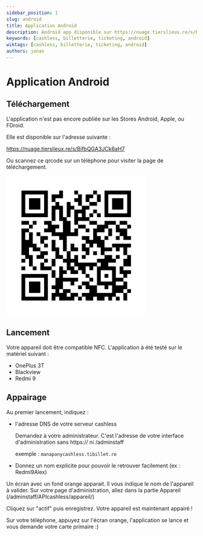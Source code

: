 ```yaml
---
sidebar_position: 1
slug: android
title: Application Android
description: Android app disponible sur https://nuage.tierslieux.re/s/BifbQGA3JCk6aH7
keywords: [cashless, billetterie, ticketing, android]
wiktags: [cashless, billetterie, ticketing, android]
authors: jonas
---
```


# Application Android

## Téléchargement 

L'application n'est pas encore publiée sur les Stores Android, Apple, ou FDroid.

Elle est disponible sur l'adresse suivante :

https://nuage.tierslieux.re/s/BifbQGA3JCk6aH7

Ou scannez ce qrcode sur un téléphone pour visiter la page de téléchargement.

![/img/qrcode_app_android.png](/img/qrcode_app_android.png)

## Lancement

Votre appareil doit être compatible NFC.
L'application à été testé sur le matériel suivant :

- OnePlus 3T
- Blackview
- Redmi 9

## Appairage

Au premier lancement, indiquez :
- l'adresse DNS de votre serveur cashless 

    Demandez à votre administrateur. C'est l'adresse de votre interface d'administration sans https:// ni /adminstaff 
    
    exemple : ```manapanycashless.tibillet.re```

- Donnez un nom explicite pour pouvoir le retrouver facilement (ex : Redmi9Alex)

Un écran avec un fond orange apparait. Il vous indique le nom de l'appareil à valider.
Sur votre page d'administration, allez dans la partie Appareil (/adminstaff/APIcashless/appareil/)

Cliquez sur "actif" puis enregistrez. Votre appareil est maintenant appairé !

Sur votre téléphone, appuyez sur l'écran orange, l'application se lance et vous demande votre carte primaire :)

